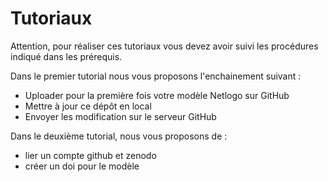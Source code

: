 

# Tutoriaux

Attention, pour réaliser ces tutoriaux vous devez avoir suivi les procédures indiqué dans les prérequis.

Dans le premier tutorial nous vous proposons l'enchainement suivant : 
- Uploader pour la première fois votre modèle Netlogo sur GitHub
- Mettre à jour ce dépôt en local
- Envoyer les modification sur le serveur GitHub

Dans le deuxième tutorial, nous vous proposons de :
- lier un compte github et zenodo
- créer un doi pour le modèle

